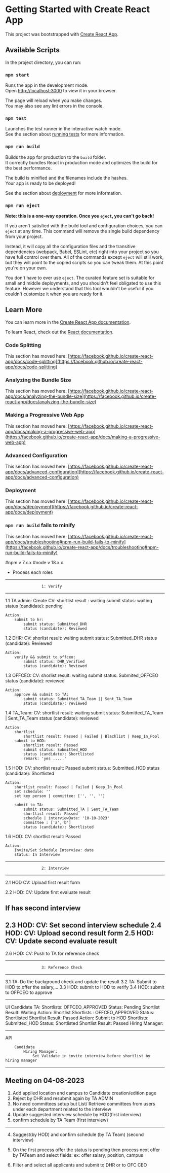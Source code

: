 # Getting Started with Create React App

This project was bootstrapped with [Create React App](https://github.com/facebook/create-react-app).

## Available Scripts

In the project directory, you can run:

### `npm start`

Runs the app in the development mode.\
Open [http://localhost:3000](http://localhost:3000) to view it in your browser.

The page will reload when you make changes.\
You may also see any lint errors in the console.

### `npm test`

Launches the test runner in the interactive watch mode.\
See the section about [running tests](https://facebook.github.io/create-react-app/docs/running-tests) for more information.

### `npm run build`

Builds the app for production to the `build` folder.\
It correctly bundles React in production mode and optimizes the build for the best performance.

The build is minified and the filenames include the hashes.\
Your app is ready to be deployed!

See the section about [deployment](https://facebook.github.io/create-react-app/docs/deployment) for more information.

### `npm run eject`

**Note: this is a one-way operation. Once you `eject`, you can't go back!**

If you aren't satisfied with the build tool and configuration choices, you can `eject` at any time. This command will remove the single build dependency from your project.

Instead, it will copy all the configuration files and the transitive dependencies (webpack, Babel, ESLint, etc) right into your project so you have full control over them. All of the commands except `eject` will still work, but they will point to the copied scripts so you can tweak them. At this point you're on your own.

You don't have to ever use `eject`. The curated feature set is suitable for small and middle deployments, and you shouldn't feel obligated to use this feature. However we understand that this tool wouldn't be useful if you couldn't customize it when you are ready for it.

## Learn More

You can learn more in the [Create React App documentation](https://facebook.github.io/create-react-app/docs/getting-started).

To learn React, check out the [React documentation](https://reactjs.org/).

### Code Splitting

This section has moved here: [https://facebook.github.io/create-react-app/docs/code-splitting](https://facebook.github.io/create-react-app/docs/code-splitting)

### Analyzing the Bundle Size

This section has moved here: [https://facebook.github.io/create-react-app/docs/analyzing-the-bundle-size](https://facebook.github.io/create-react-app/docs/analyzing-the-bundle-size)

### Making a Progressive Web App

This section has moved here: [https://facebook.github.io/create-react-app/docs/making-a-progressive-web-app](https://facebook.github.io/create-react-app/docs/making-a-progressive-web-app)

### Advanced Configuration

This section has moved here: [https://facebook.github.io/create-react-app/docs/advanced-configuration](https://facebook.github.io/create-react-app/docs/advanced-configuration)

### Deployment

This section has moved here: [https://facebook.github.io/create-react-app/docs/deployment](https://facebook.github.io/create-react-app/docs/deployment)

### `npm run build` fails to minify

This section has moved here: [https://facebook.github.io/create-react-app/docs/troubleshooting#npm-run-build-fails-to-minify](https://facebook.github.io/create-react-app/docs/troubleshooting#npm-run-build-fails-to-minify)


#npm v 7.x.x
#node v 18.x.x


+ Process each roles

----------------------------------------------------
                    1: Verify
----------------------------------------------------

1.1 TA admin:
    Create CV:
        shortlist result : waiting
        submit status: waiting
        status (candidate): pending

    Action:
        submit to hr:
            submit status: Submitted_DHR
            status (candidate): Reviewed
1.2 DHR:
    CV:
        shorlist result: waiting
        submit status: Submitted_DHR
        status (candidate): Reviewed

    Action:
        verify && submit to offceo:
            submit status: DHR_Verified
            status (candidate): Reviewed

1.3 OFFCEO:
    CV:
        shorlist result: waiting
        submit status: Submited_OFFCEO
        status (candidate): reviewed

    Action:
        approve && submit to TA:
            submit status: Submitted_TA_Team || Sent_TA_Team
            status (candidate): reviewed
1.4 TA_Team:
    CV:
        shortlist result:  waiting
        submit status: Submitted_TA_Team | Sent_TA_Team
        status (candidate): reviewed

    Action: 
        shortlist
            shortlist result: Passed | Failed | Blacklist | Keep_In_Pool
        submit to HOD:
            shortlist result: Passed
            submit status: Submitted_HOD
            status (candidate): Shortlisted
            remark: 'yes .....'

1.5 HOD: 
    CV: 
        shortlist result: Passed
        submit status: Submitted_HOD
        status (candidate): Shortlisted

    Action:
        shortlist result: Passed | Failed | Keep_In_Pool
        set schedule: ''
        set key person | committee: ['', '', '']

        submit to TA:
            submit status: Submitted_TA | Sent_TA_Team
            shortlist result: Passed
            schedule | interviewDate: '10-10-2023' 
            committee : ['a','b']
            status (candidate): Shortlisted

1.6 HOD:
    CV: 
        shortlist result: Passed

    Action: 
        Invite/Set Schedule Interview: date
        status: In Interview

--------------------------------------------------
                    2: Interview
--------------------------------------------------

2.1 HOD
    CV:
        Upload first result form
    
2.2 HOD: 
    CV: 
        Update first evaluate result


If has second interview 
------------    
2.3 HOD:
    CV:
        Set second interview schedule
2.4 HOD:
    CV: 
        Upload second result form
2.5 HOD:
    CV:
        Update second evaluate result
------------

2.6 HOD:
    CV:
        Push to TA for reference check
        
--------------------------------------------------
                    3: Reference Check
--------------------------------------------------
3.1
    TA:
        Do the background check and update the result
3.2
    TA:
        Submit to HOD to offer the salary,...
3.3
    HOD:
        submit to HOD to verify
3.4
    HOD: 
        submit to OFFCEO to approve
        
        


<!-- TA:
    CV: 
        shortlist result: Passed
        submit status: Submitted_TA | Sent_TA_Team 
        status (candidate): Shortlisted
        interviewDate: '10-10-2023'
        committee: ['a','b']

    Action: 
        final interviewDate: '11-11-2023'
        final committee: ['c','d']  

        print form interview -->


-------------------------------------
UI
            Candidate
                TA: 
                    Shortlists: OFFCEO_APPROVED
                    Status: Pending
                    Shortlist Result: Waiting
                        Action: 
                            Shortlist
                    Shortlists : OFFCEO_APPROVED
                    Status: Shortlisted
                    Shortlist Result: Passed
                        Action:
                            Submit to HOD
                    Shortlists: Submitted_HOD
                    Status: Shortlisted
                    Shortlist Result: Passed
                Hiring Manager:




-------------
API

        Candidate
            Hiring Manager:
                Set Validate in invite interview before shortlist by hiring manager


-------------
Meeting on 04-08-2023
------
1. Add applied location and campus to Candidate creation/edition page 
3. Reject by DHR and resubmit again by TA ADMIN
5. No need committees setup but List/ Retrieve committees from users under each department related to the interview
4. Update suggested interview schedule by HOD(first interview)
4. confirm schedule by TA Team (first interview)
------


4. Suggest(by HOD) and confirm schedule (by TA Team) (second interview)

6. On the first process offer the status is pending then process next offer by TATeam and select fields: ex: offer salary, position, campus
2. Filter and select all applicants and submit to DHR or to OFC CEO
